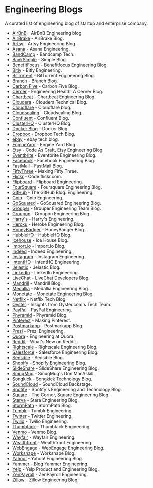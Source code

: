 # Engineering Blogs
A curated list of engineering blog of startup and enterprise company.

* [AirBnB](http://nerds.airbnb.com/) - AirBnB Engineering blog.
* [AirBrake](https://airbrake.io/blog/) - AirBrake Blog.
* [Artsy](http://artsy.github.io/) - Artsy Engineering Blog.
* [Asana](https://eng.asana.com/) - Asana Engineering.
* [BandCamp](http://bandcamptech.wordpress.com/) - Bandcamp Tech.
* [BankSimple](https://www.simple.com/engineering/) - Simple Blog.
* [BenefitFocus](http://engineering.benefitfocus.com/) - Benefitfocus Engineering Blog.
* [Bitly](http://word.bitly.com/) - Bitly Engineering.
* [BitTorrent](http://engineering.bittorrent.com/) - BitTorrent Engineering Blog.
* [Branch](https://blog.branch.io/) - Branch Blog.
* [Carbon Five](http://blog.carbonfive.com/) - Carbon Five Blog.
* [Cerner](http://engineering.cerner.com/) - Engineering Health, A Cerner Blog.
* [Chartbeat](http://engineering.chartbeat.com/) - Chartbeat Engineering Blog.
* [Cloudera](http://blog.cloudera.com/blog/) - Cloudera Technical Blog.
* [Cloudflare](https://blog.cloudflare.com/) - Cloudflare blog.
* [Cloudscaling](http://cloudscaling.com/blog/) - Cloudscaling Blog.
* [Confluent](http://blog.confluent.io/) - Confluent Blog.
* [ClusterHQ](https://clusterhq.com/blog/) - ClusterHQ Blog.
* [Docker Blog](http://blog.docker.com) - Docker Blog.
* [Dropbox](https://tech.dropbox.com/) - Dropbox Tech Blog.
* [ebay](http://www.ebaytechblog.com) - ebay tech blog.
* [EngineYard](https://blog.engineyard.com/) - Engine Yard Blog.
* [Etsy](https://codeascraft.com/) - Code As Craft, Etsy Engineering Blog.
* [Eventbrite](https://engineering.eventbrite.com/) - Eventbrite Engineering Blog.
* [Facebook](https://code.facebook.com/posts/) - Facebook Engineering Blog.
* [FastMail](http://blog.fastmail.com/) - FastMail Blog.
* [FiftyThree](http://making.fiftythree.com/) - Making Fifty Three.
* [Flickr](http://code.flickr.net/) - Code.flickr.com.
* [Flipboard](http://engineering.flipboard.com/) - Flipboard Engineering.
* [FourSquare](http://engineering.foursquare.com/) - Foursquare Engineering Blog.
* [GitHub](http://githubengineering.com/) - The GitHub Blog: Engineering.
* [Gnip](https://engineering.gnip.com/) - Gnip Engineering.
* [GoSquared](https://engineering.gosquared.com/) - GoSquared Engineering Blog.
* [Grouper](http://eng.joingrouper.com/) - Grouper Engineering Team Blog.
* [Groupon](https://engineering.groupon.com/) - Groupon Engineering Blog.
* [Harry's](http://engineering.harrys.com/) - Harry's Engineering.
* [Heroku](http://engineering.heroku.com/) - Heroke Engineering Blog.
* [HoneyBadger](https://www.honeybadger.io/blog) - HoneyBadger Blog.
* [HubbleHQ](http://blog.hubblehq.com) - HubbleHQ Blog.
* [Icehouse](https://www.icehousecorp.com/blog) - Ice House Blog.
* [Import.io](http://blog.import.io/) - Import.io Blog.
* [Indeed](http://engineering.indeed.com/blog/) - Indeed Engineering.
* [Instagram](http://instagram-engineering.tumblr.com/) - Instagram Engineering.
* [IntentHQ](http://engineering.intenthq.com/) - IntentHQ Engineering.
* [Jelastic](http://blog.jelastic.com/) - Jelastic Blog.
* [LinkedIn](http://engineering.linkedin.com/blog) - LinkedIn Engineering.
* [LiveChat](http://developers.livechatinc.com/blog/) - LiveChat Developers Blog.
* [Mandrill](http://blog.mandrill.com/) - Mandrill Blog.
* [Medallia](http://engineering.medallia.com/blog/) - Medallia Engineering Blog.
* [Monetate](http://engineering.monetate.com/) - Monetate Engineering Blog.
* [Netflix](http://techblog.netflix.com/) - Netflix Tech Blog.
* [Oyster](http://tech.oyster.com/) - Insights from Oyster.com's Tech Team.
* [PayPal](https://www.paypal-engineering.com/) - PayPal Engineering.
* [Phyramid](https://www.phyramid.com/blog/) - Phyramid Blog.
* [Pinterest](http://engineering.pinterest.com/) - Making Pinterest.
* [Postmarkapp](http://blog.postmarkapp.com/) - Postmarkapp Blog.
* [Prezi](http://engineering.prezi.com/) - Prezi Engineering.
* [Quora](http://engineering.quora.com/) - Engineering at Quora.
* [Reddit](http://blog.reddit.com/) - What's New on Reddit.
* [Rightscale](http://eng.rightscale.com/) - Rightscale Engineering Blog.
* [Salesforce](https://developer.salesforce.com/blogs/engineering/) - Salesforce Engineering Blog.
* [Sensible](http://blog.sensible.io/) - Sensible Blog.
* [Shopify](http://www.shopify.com/technology) - Shopify Engineering Blog.
* [SlideShare](http://engineering.slideshare.net/) - SlideShare Engineering Blog.
* [SmugMug](http://engineering.slideshare.com/) - SmugMug's Don MacAskill.
* [Songkick](http://devblog.songkick.com/) - Songkick Technology Blog.
* [SoundCloud](http://backstage.soundcloud.com/) - SoundCloud Backstage.
* [Spotify](https://labs.spotify.com/) - Spotify's Engineering and Technology Blog.
* [Square](http://corner.squareup.com/) - The Corner, Square Engineering Blog.
* [Starva](http://engineering.strava.com/) - Stara Engineering Blog.
* [StormPath](https://stormpath.com/blog/) - StormPath Blog.
* [Tumblr](http://engineering.tumblr.com/) - Tumblr Engineering.
* [Twitter](https://blog.twitter.com/engineering) - Twitter Engineering.
* [Twilio](https://www.twilio.com/engineering/) - Twilio Engineering.
* [Thumbtack](http://www.thumbtack.com/engineering/) - Thumbtack Engineering.
* [Venmo](http://engineering.venmo.com/) - Venmo Blog.
* [Wayfair](http://engineering.wayfair.com/) - Wayfair Engineering.
* [Wealthfront](http://eng.wealthfront.com/) - Wealthfront Engineering.
* [WebEngage](http://engineering.webengage.com/) - WebEngage Engineering Blog.
* [Workshape](http://blog.workshape.io/) - Workshape Blog.
* [Yahoo!](http://yahooeng.tumblr.com/) - Yahoo! Engineering Blog.
* [Yammer](http://eng.yammer.com/blog/) - Blog Yammer Engineering.
* [Yelp](http://engineeringblog.yelp.com/) - Yelp Product and Engineering Blog.
* [ZenPayroll](http://engineering.zenpayroll.com/) - ZenPayroll Engineering.
* [Zillow](https://engineering.zillow.com/) - Zillow Engineering Blog.

